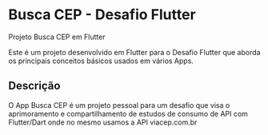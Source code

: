 # Busca CEP - Desafio Flutter

Projeto Busca CEP em Flutter

Este é um projeto desenvolvido em Flutter para o Desafio Flutter que aborda os principais conceitos básicos usados em vários Apps.

## Descrição

O App Busca CEP é um projeto pessoal para um desafio que visa o aprimoramento e compartilhamento de estudos de consumo de API com Flutter/Dart onde no mesmo usamos a API viacep.com.br

